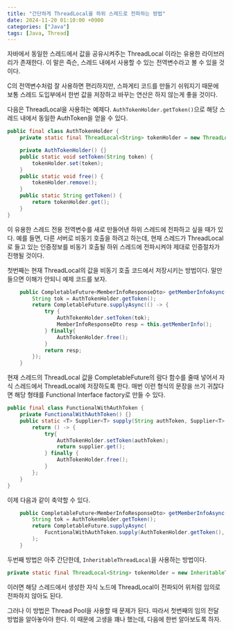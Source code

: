 ```yaml
---
title: "간단하게 ThreadLocal을 하위 스레드로 전파하는 방법"
date: 2024-11-20 01:10:00 +0900
categories: ["Java"]
tags: [Java, Thread]
---
```


자바에서 동일한 스레드에서 값을 공유시켜주는 ThreadLocal 이라는 유용한 라이브러리가 존재한다. 이 말은 즉슨, 스레드 내에서 사용할 수 있는 전역변수라고 볼 수 있을 것이다. 

C의 전역변수처럼 잘 사용하면 편리하지만, 스파게티 코드를 만들기 쉬워지기 때문에 보통 스레드 도입부에서 한번 값을 저장하고 바꾸는 연산은 하지 않는게 좋을 것이다.

다음은 ThreadLocal을 사용하는 예제다. `AuthTokenHolder.getToken()`으로 해당 스레드 내에서 동일한 AuthToken을 얻을 수 있다.

```java
public final class AuthTokenHolder {
    private static final ThreadLocal<String> tokenHolder = new ThreadLocal<>();

    private AuthTokenHolder() {}
    public static void setToken(String token) {
        tokenHolder.set(token);
    }
    public static void free() {
        tokenHolder.remove();
    }
    public static String getToken() {
        return tokenHolder.get();
    }
}
```

이 유용한 스레드 전용 전역변수를 새로 만들어낸 하위 스레드에 전파하고 싶을 때가 있다. 예를 들면, 다른 서버로 비동기 호출을 하려고 하는데, 현재 스레드가 ThreadLocal로 들고 있는 인증정보를 비동기 호출될 하위 스레드에 전파시켜야 제대로 인증절차가 진행될 것이다.

첫번째는 현재 ThreadLocal의 값을 비동기 호출 코드에서 저장시키는 방법이다. 말만 들으면 이해가 안되니 예제 코드를 보자.

```java
    public CompletableFuture<MemberInfoResponseDto> getMemberInfoAsync() {
        String tok = AuthTokenHolder.getToken();
        return CompletableFuture.supplyAsync(() -> {
            try {
                AuthTokenHolder.setToken(tok);
                MemberInfoResponseDto resp = this.getMemberInfo();
            } finally{
                AuthTokenHolder.free();
            }
            return resp;
        });
    }
```
현재 스레드의 ThreadLocal 값을 CompletableFuture의 람다 함수를 줄때 넣어서 자식 스레드에서 ThreadLocal에 저장하도록 한다. 매번 이런 형식의 문장을 쓰기 귀찮다면 해당 형태를 Functional Interface factory로 만들 수 있다.

```java
public final class FunctionalWithAuthToken {
    private FunctionalWithAuthToken() {}
    public static <T> Supplier<T> supply(String authToken, Supplier<T> supplier) {
        return () -> {
            try{
                AuthTokenHolder.setToken(authToken);
                return supplier.get();
            } finally {
                AuthTokenHolder.free();
            }
        };
    }
}
```

이제 다음과 같이 축약할 수 있다.
```java
    public CompletableFuture<MemberInfoResponseDto> getMemberInfoAsync() {
        String tok = AuthTokenHolder.getToken();
        return CompletableFuture.supplyAsync(
            FucntionalWithAuthToken.supply(AuthTokenHolder.getToken(), this::getMemberInfo)
        );
    }
```

두번째 방법은 아주 간단한데, `InheritableThreadLocal`을 사용하는 방법이다.
```java
private static final ThreadLocal<String> tokenHolder = new InheritableThreadLocal<>();
```
이러면 해당 스레드에서 생성한 자식 노드에 ThreadLocal이 전파되어 위처럼 임의로 전파하지 않아도 된다. 

그러나 이 방법은 Thread Pool을 사용할 때 문제가 된다. 따라서 첫번째의 임의 전달 방법을 알아놓아야 한다. 이 때문에 고생을 꽤나 했는데, 다음에 한번 알아보도록 하자.